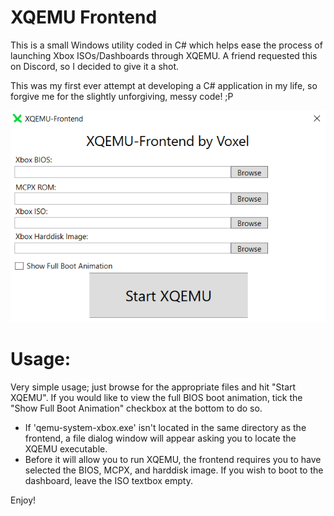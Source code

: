 # XQEMU Frontend
This is a small Windows utility coded in C# which helps ease the process of launching Xbox ISOs/Dashboards through XQEMU. A friend requested this on Discord, so I decided to give it a shot.

This was my first ever attempt at developing a C# application in my life, so forgive me for the slightly unforgiving, messy code! ;P

![alt text](screenshot.png "Screenshot of the main GUI")

Usage:
======
Very simple usage; just browse for the appropriate files and hit "Start XQEMU". If you would like to view the full BIOS boot animation, tick the "Show Full Boot Animation" checkbox at the bottom to do so.
- If 'qemu-system-xbox.exe' isn't located in the same directory as the frontend, a file dialog window will appear asking you to locate the XQEMU executable.
- Before it will allow you to run XQEMU, the frontend requires you to have selected the BIOS, MCPX, and harddisk image. If you wish to boot to the dashboard, leave the ISO textbox empty.

Enjoy!
